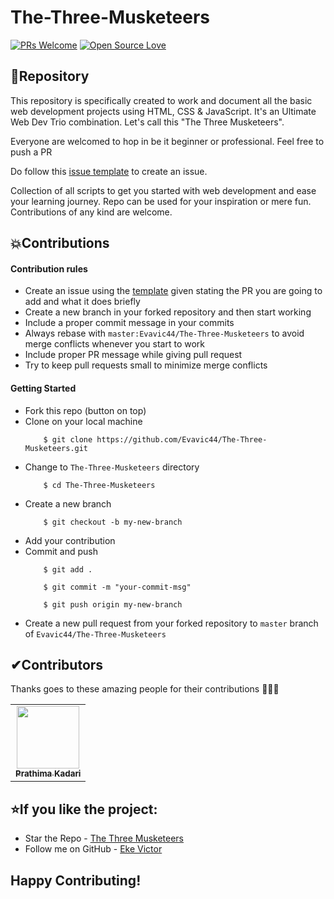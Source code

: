 # The-Three-Musketeers

[![PRs Welcome](https://img.shields.io/badge/contributions-welcome-brightgreen.svg)](http://makeapullrequest.com) [![Open Source Love](https://badges.frapsoft.com/os/v2/open-source.svg?v=103)](https://github.com/Evavic44/The-Three-Musketeers)

## 📌Repository

This repository is specifically created to work and document all the basic web development projects using HTML, CSS & JavaScript. It's an Ultimate Web Dev Trio combination. Let's call this "The Three Musketeers".

Everyone are welcomed to hop in be it beginner or professional. Feel free to push a PR

Do follow this [issue template](https://github.com/Evavic44/The-Tree-Musketeers/blob/main/.github/ISSUE_TEMPLATE/issues-template.md) to create an issue.

Collection of all scripts to get you started with web development and ease your learning journey. Repo can be used for your inspiration or mere fun. Contributions of any kind are welcome.

## 💥Contributions 

#### Contribution rules

* Create an issue using the [template](https://github.com/Evavic44/The-Tree-Musketeers/blob/main/.github/ISSUE_TEMPLATE/issues-template.md) given stating the PR you are going to add and what it does briefly
* Create a new branch in your forked repository and then start working
* Include a proper commit message in your commits
* Always rebase with `master:Evavic44/The-Three-Musketeers` to avoid merge conflicts whenever you start to work
* Include proper PR message while giving pull request
* Try to keep pull requests small to minimize merge conflicts

#### Getting Started

* Fork this repo (button on top)
* Clone on your local machine
    ```
        $ git clone https://github.com/Evavic44/The-Three-Musketeers.git
    ```
* Change to `The-Three-Musketeers` directory
    ```
        $ cd The-Three-Musketeers
    ```
* Create a new branch
    ```
        $ git checkout -b my-new-branch
    ```
* Add your contribution
* Commit and push
    ```
        $ git add .
    ```
    ```
        $ git commit -m "your-commit-msg"
    ```
    ```
        $ git push origin my-new-branch
    ```
* Create a new pull request from your forked repository to `master` branch of `Evavic44/The-Three-Musketeers`

## ✔Contributors

Thanks goes to these amazing people for their contributions 🎉🎉🎉

<!-- ALL-CONTRIBUTORS-LIST:START - Do not remove or modify this section -->
<!-- prettier-ignore-start -->
<!-- markdownlint-disable -->
<table>
<tr>
<td align="center"><a href="https://github.com/prathimacode-hub"><img src="https://avatars.githubusercontent.com/u/74645302?v=4" width="100px;" alt=""/><br /><sub><b>Prathima Kadari</b></sub></a><br /> </td>
</tr>
</table>

<!-- markdownlint-enable -->
<!-- prettier-ignore-end -->
<!-- ALL-CONTRIBUTORS-LIST:END -->

## ⭐If you like the project:

- Star the Repo - [The Three Musketeers](https://github.com/Evavic44/The-Tree-Musketeers)
- Follow me on GitHub - [Eke Victor](https://github.com/Evavic44)

## Happy Contributing!
